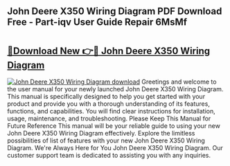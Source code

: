 ## John Deere X350 Wiring Diagram PDF Download Free - Part-iqv User Guide Repair 6MsMf

# <h2><a href="http://dfun5g.blite.top/?on=John+Deere+X350+Wiring+Diagram">🔗Download New 👉🔴 John Deere X350 Wiring Diagram</a></h2>

[![John Deere X350 Wiring Diagram download](https://i.imgur.com/lujVjoI.png)](http://dfun5g.blite.top/?on=John+Deere+X350+Wiring+Diagram)
Greetings and welcome to the user manual for your newly launched John Deere X350 Wiring Diagram. This manual is specifically designed to help you get started with your product and provide you with a thorough understanding of its features, functions, and capabilities. You will find clear instructions for installation, usage, maintenance, and troubleshooting. Please Keep This Manual for Future Reference This manual will be your reliable guide to using your new John Deere X350 Wiring Diagram effectively. Explore the limitless possibilities of list of features with your new John Deere X350 Wiring Diagram. We're Always Here for You John Deere X350 Wiring Diagram. Our customer support team is dedicated to assisting you with any inquiries.
